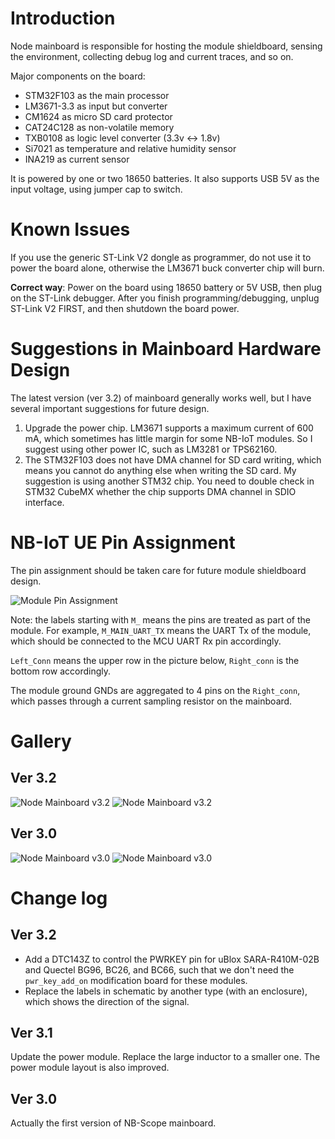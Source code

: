 # Introduction

Node mainboard is responsible for hosting the module shieldboard, sensing the environment, collecting debug log and current traces, and so on.

Major components on the board: 

- STM32F103 as the main processor
- LM3671-3.3 as input but converter
- CM1624 as micro SD card protector
- CAT24C128 as non-volatile memory
- TXB0108 as logic level converter (3.3v <-> 1.8v)
- Si7021 as temperature and relative humidity sensor
- INA219 as current sensor

It is powered by one or two 18650 batteries. It also supports USB 5V as the input voltage, using jumper cap to switch.

# Known Issues

If you use the generic ST-Link V2 dongle as programmer, do not use it to power the board alone, otherwise the LM3671 buck converter chip will burn. 

**Correct way**: Power on the board using 18650 battery or 5V USB, then plug on the ST-Link debugger. After you finish programming/debugging, unplug ST-Link V2 FIRST, and then shutdown the board power.

# Suggestions in Mainboard Hardware Design

The latest version (ver 3.2) of mainboard generally works well, but I have several important suggestions for future design. 

1. Upgrade the power chip. LM3671 supports a maximum current of 600 mA, which sometimes has little margin for some NB-IoT modules. So I suggest using other power IC, such as LM3281 or TPS62160.
2. The STM32F103 does not have DMA channel for SD card writing, which means you cannot do anything else when writing the SD card. My suggestion is using another STM32 chip. You need to double check in STM32 CubeMX whether the chip supports DMA channel in SDIO interface.

# NB-IoT UE Pin Assignment

The pin assignment should be taken care for future module shieldboard design.

![Module Pin Assignment](../../../assets/module_board_pin_assignment.png)

Note: the labels starting with `M_` means the pins are treated as part of the module. For example, `M_MAIN_UART_TX` means the UART Tx of the module, which should be connected to the MCU UART Rx pin accordingly.

`Left_Conn` means the upper row in the picture below, `Right_conn` is the bottom row accordingly.

The module ground GNDs are aggregated to 4 pins on the `Right_conn`, which passes through a current sampling resistor on the mainboard.

# Gallery

## Ver 3.2

![Node Mainboard v3.2](../../../assets/node_base_v3.2.png)
![Node Mainboard v3.2](../../../assets/node_base_v3.2_B.png)

## Ver 3.0

![Node Mainboard v3.0](../../../assets/node_base_v3.0.png)
![Node Mainboard v3.0](../../../assets/node_base_v3.0_B.png)

# Change log

## Ver 3.2

- Add a DTC143Z to control the PWRKEY pin for uBlox SARA-R410M-02B and Quectel BG96, BC26, and BC66, such that we don't need the `pwr_key_add_on` modification board for these modules.
- Replace the labels in schematic by another type (with an enclosure), which shows the direction of the signal.

## Ver 3.1

Update the power module. Replace the large inductor to a smaller one. The power module layout is also improved.

## Ver 3.0

Actually the first version of NB-Scope mainboard.
